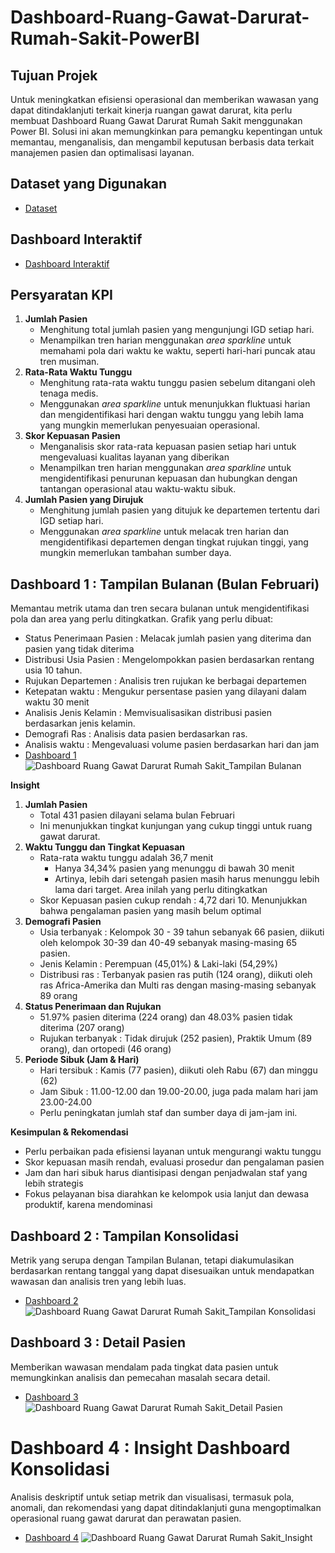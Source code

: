 # Dashboard-Ruang-Gawat-Darurat-Rumah-Sakit-PowerBI

## Tujuan Projek
Untuk meningkatkan efisiensi operasional dan memberikan wawasan yang dapat ditindaklanjuti terkait kinerja ruangan gawat darurat, kita perlu membuat Dashboard Ruang Gawat Darurat Rumah Sakit menggunakan Power BI. Solusi ini akan memungkinkan para pemangku kepentingan untuk memantau, menganalisis, dan mengambil keputusan berbasis data terkait manajemen pasien dan optimalisasi layanan.

## Dataset yang Digunakan
- <a href="https://github.com/ifanapridarahman/Dashboard-Ruang-Gawat-Darurat-Rumah-Sakit-PowerBI/blob/main/Hospital%20ER_Data.xlsx">Dataset</a>

## Dashboard Interaktif
- <a href="https://github.com/ifanapridarahman/Dashboard-Ruang-Gawat-Darurat-Rumah-Sakit-PowerBI/blob/main/Dashboard%20Ruang%20Gawat%20Darurat%20Rumah%20Sakit.pbix">Dashboard Interaktif</a>

## Persyaratan KPI
1. **Jumlah Pasien**
   - Menghitung total jumlah pasien yang mengunjungi IGD setiap hari.
   - Menampilkan tren harian menggunakan *area sparkline* untuk memahami pola dari waktu ke waktu, seperti hari-hari puncak atau tren musiman.
2. **Rata-Rata Waktu Tunggu**
   - Menghitung rata-rata waktu tunggu pasien sebelum ditangani oleh tenaga medis.
   - Menggunakan *area sparkline* untuk menunjukkan fluktuasi harian dan mengidentifikasi hari dengan waktu tunggu yang lebih lama yang mungkin memerlukan penyesuaian operasional.
3. **Skor Kepuasan Pasien**
   - Menganalisis skor rata-rata kepuasan pasien setiap hari untuk mengevaluasi kualitas layanan yang diberikan
   - Menampilkan tren harian menggunakan *area sparkline* untuk mengidentifikasi penurunan kepuasan dan hubungkan dengan tantangan operasional atau waktu-waktu sibuk.
4. **Jumlah Pasien yang Dirujuk**
   - Menghitung jumlah pasien yang ditujuk ke departemen tertentu dari IGD setiap hari.
   - Menggunakan *area sparkline* untuk melacak tren harian dan mengidentifikasi departemen dengan tingkat rujukan tinggi, yang mungkin memerlukan tambahan sumber daya.

## Dashboard 1 : Tampilan Bulanan (Bulan Februari)
Memantau metrik utama dan tren secara bulanan untuk mengidentifikasi pola dan area yang perlu ditingkatkan. Grafik yang perlu dibuat:
- Status Penerimaan Pasien : Melacak jumlah pasien yang diterima dan pasien yang tidak diterima
- Distribusi Usia Pasien : Mengelompokkan pasien berdasarkan rentang usia 10 tahun.
- Rujukan Departemen : Analisis tren rujukan ke berbagai departemen
- Ketepatan waktu : Mengukur persentase pasien yang dilayani dalam waktu 30 menit
- Analisis Jenis Kelamin : Memvisualisasikan distribusi pasien berdasarkan jenis kelamin.
- Demografi Ras : Analisis data pasien berdasarkan ras.
- Analisis waktu : Mengevaluasi volume pasien berdasarkan hari dan jam
- <a href="https://github.com/ifanapridarahman/Dashboard-Ruang-Gawat-Darurat-Rumah-Sakit-PowerBI/blob/main/Dashboard%20Ruang%20Gawat%20Darurat%20Rumah%20Sakit_Tampilan%20Bulanan.jpg">Dashboard 1</a>
![Dashboard Ruang Gawat Darurat Rumah Sakit_Tampilan Bulanan](https://github.com/user-attachments/assets/17284b22-324b-4efb-8678-02013ffc7cbf)

**Insight**
1. **Jumlah Pasien**
   - Total 431 pasien dilayani selama bulan Februari
   - Ini menunjukkan tingkat kunjungan yang cukup tinggi untuk ruang gawat darurat.
2. **Waktu Tunggu dan Tingkat Kepuasan**
   - Rata-rata waktu tunggu adalah 36,7 menit
      - Hanya 34,34% pasien yang menunggu di bawah 30 menit
      - Artinya, lebih dari setengah pasien masih harus menunggu lebih lama dari target. Area inilah yang perlu ditingkatkan
   - Skor Kepuasan pasien cukup rendah : 4,72 dari 10. Menunjukkan bahwa pengalaman pasien yang masih belum optimal
3. **Demografi Pasien**
   - Usia terbanyak : Kelompok 30 - 39 tahun sebanyak 66 pasien, diikuti oleh kelompok 30-39 dan 40-49 sebanyak masing-masing 65 pasien.
   - Jenis Kelamin : Perempuan (45,01%) & Laki-laki (54,29%)
   - Distribusi ras : Terbanyak pasien ras putih (124 orang), diikuti oleh ras Africa-Amerika dan Multi ras dengan masing-masing sebanyak 89 orang
4. **Status Penerimaan dan Rujukan**
   - 51.97% pasien diterima (224 orang) dan 48.03% pasien tidak diterima (207 orang)
   - Rujukan terbanyak : Tidak dirujuk (252 pasien), Praktik Umum (89 orang), dan ortopedi (46 orang)
5. **Periode Sibuk (Jam & Hari)**
   - Hari tersibuk : Kamis (77 pasien), diikuti oleh Rabu (67) dan minggu (62)
   - Jam Sibuk : 11.00-12.00 dan 19.00-20.00, juga pada malam hari jam 23.00-24.00
   - Perlu peningkatan jumlah staf dan sumber daya di jam-jam ini.

**Kesimpulan & Rekomendasi**
- Perlu perbaikan pada efisiensi layanan untuk mengurangi waktu tunggu
- Skor kepuasan masih rendah, evaluasi prosedur dan pengalaman pasien
- Jam dan hari sibuk harus diantisipasi dengan penjadwalan staf yang lebih strategis
- Fokus pelayanan bisa diarahkan ke kelompok usia lanjut dan dewasa produktif, karena mendominasi

## Dashboard 2 : Tampilan Konsolidasi
Metrik yang serupa dengan Tampilan Bulanan, tetapi diakumulasikan berdasarkan rentang tanggal yang dapat disesuaikan untuk mendapatkan wawasan dan analisis tren yang lebih luas.
- <a href="https://github.com/ifanapridarahman/Dashboard-Ruang-Gawat-Darurat-Rumah-Sakit-PowerBI/blob/main/Dashboard%20Ruang%20Gawat%20Darurat%20Rumah%20Sakit_Tampilan%20Konsolidasi.jpg">Dashboard 2 </a>
![Dashboard Ruang Gawat Darurat Rumah Sakit_Tampilan Konsolidasi](https://github.com/user-attachments/assets/b545f1d4-abdb-4a8e-b421-e4d3ec60767b)

## Dashboard 3 : Detail Pasien
Memberikan wawasan mendalam pada tingkat data pasien untuk memungkinkan analisis dan pemecahan masalah secara detail.
- <a href="https://github.com/ifanapridarahman/Dashboard-Ruang-Gawat-Darurat-Rumah-Sakit-PowerBI/blob/main/Dashboard%20Ruang%20Gawat%20Darurat%20Rumah%20Sakit_Detail%20Pasien.jpg">Dashboard 3 </a>
![Dashboard Ruang Gawat Darurat Rumah Sakit_Detail Pasien](https://github.com/user-attachments/assets/49397c26-f1cb-468f-9f3a-7994d37c4dc2)


# Dashboard 4 : Insight Dashboard Konsolidasi
Analisis deskriptif untuk setiap metrik dan visualisasi, termasuk pola, anomali, dan rekomendasi yang dapat ditindaklanjuti guna mengoptimalkan operasional ruang gawat darurat dan perawatan pasien.
- <a href="https://github.com/ifanapridarahman/Dashboard-Ruang-Gawat-Darurat-Rumah-Sakit-PowerBI/blob/main/Dashboard%20Ruang%20Gawat%20Darurat%20Rumah%20Sakit_Tampilan%20Konsolidasi.jpg">Dashboard 4</a>
![Dashboard Ruang Gawat Darurat Rumah Sakit_Insight](https://github.com/user-attachments/assets/f11f098d-19f8-408d-8cbe-86d590935ebb)


